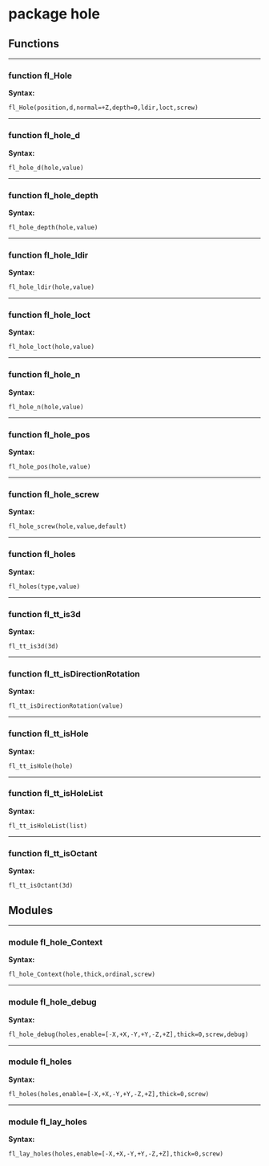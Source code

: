 # package hole


## Functions


---

### function fl_Hole

__Syntax:__

    fl_Hole(position,d,normal=+Z,depth=0,ldir,loct,screw)

---

### function fl_hole_d

__Syntax:__

    fl_hole_d(hole,value)

---

### function fl_hole_depth

__Syntax:__

    fl_hole_depth(hole,value)

---

### function fl_hole_ldir

__Syntax:__

    fl_hole_ldir(hole,value)

---

### function fl_hole_loct

__Syntax:__

    fl_hole_loct(hole,value)

---

### function fl_hole_n

__Syntax:__

    fl_hole_n(hole,value)

---

### function fl_hole_pos

__Syntax:__

    fl_hole_pos(hole,value)

---

### function fl_hole_screw

__Syntax:__

    fl_hole_screw(hole,value,default)

---

### function fl_holes

__Syntax:__

    fl_holes(type,value)

---

### function fl_tt_is3d

__Syntax:__

    fl_tt_is3d(3d)

---

### function fl_tt_isDirectionRotation

__Syntax:__

    fl_tt_isDirectionRotation(value)

---

### function fl_tt_isHole

__Syntax:__

    fl_tt_isHole(hole)

---

### function fl_tt_isHoleList

__Syntax:__

    fl_tt_isHoleList(list)

---

### function fl_tt_isOctant

__Syntax:__

    fl_tt_isOctant(3d)

## Modules


---

### module fl_hole_Context

__Syntax:__

    fl_hole_Context(hole,thick,ordinal,screw)

---

### module fl_hole_debug

__Syntax:__

    fl_hole_debug(holes,enable=[-X,+X,-Y,+Y,-Z,+Z],thick=0,screw,debug)

---

### module fl_holes

__Syntax:__

    fl_holes(holes,enable=[-X,+X,-Y,+Y,-Z,+Z],thick=0,screw)

---

### module fl_lay_holes

__Syntax:__

    fl_lay_holes(holes,enable=[-X,+X,-Y,+Y,-Z,+Z],thick=0,screw)

